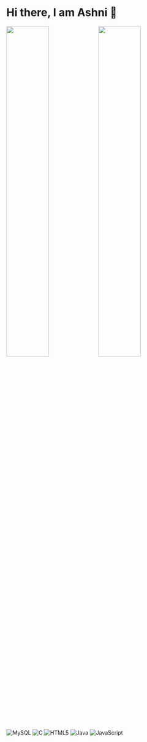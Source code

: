 # Hi there, I am Ashni 👋

<img align="left" width="47%" src="https://github-readme-stats.vercel.app/api?username=Ashni77&hide=contribs,stars&show_icons=true&theme=radical" />

<img align="left" width="47%" src="https://github-readme-stats.vercel.app/api/top-langs/?username=Ashni77&layout=compact" />

![MySQL](https://img.shields.io/badge/mysql-%2300f.svg?style=for-the-badge&logo=mysql&logoColor=white)
![C](https://img.shields.io/badge/c-%2300599C.svg?style=for-the-badge&logo=c&logoColor=white)
![HTML5](https://img.shields.io/badge/html5-%23E34F26.svg?style=for-the-badge&logo=html5&logoColor=white)
![Java](https://img.shields.io/badge/java-%23ED8B00.svg?style=for-the-badge&logo=java&logoColor=white)
![JavaScript](https://img.shields.io/badge/javascript-%23323330.svg?style=for-the-badge&logo=javascript&logoColor=%23F7DF1E)

